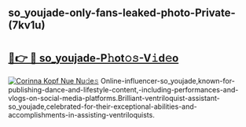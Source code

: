 ## so_youjade-only-fans​-leaked-photo​-Private-(7kv1u)


# <h2><a href="https://mediaupload.pro?title=so_youjade&ref=git">🔗👉 🔴 so_youjade-P𝚑ot𝚘𝚜-V𝚒d𝚎o</a></h2>

[![Corinna Kopf Nue Nu𝚍e𝚜](https://i.imgur.com/0qMVB7G.gif)](https://mediaupload.pro?title=so_youjade&ref=git)
Online-influencer-so_youjade,known-for-publishing-dance-and-lifestyle-content,-including-performances-and-vlogs-on-social-media-platforms.Brilliant-ventriloquist-assistant-so_youjade,celebrated-for-their-exceptional-abilities-and-accomplishments-in-assisting-ventriloquists.  
